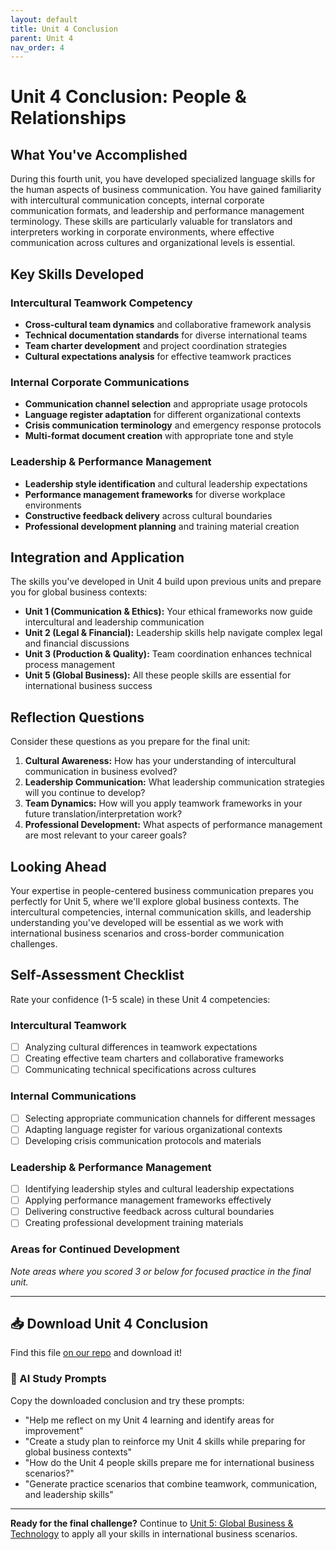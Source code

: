 ```yaml
---
layout: default
title: Unit 4 Conclusion
parent: Unit 4
nav_order: 4
---
```


# Unit 4 Conclusion: People & Relationships

## What You've Accomplished

During this fourth unit, you have developed specialized language skills for the human aspects of business communication. You have gained familiarity with intercultural communication concepts, internal corporate communication formats, and leadership and performance management terminology. These skills are particularly valuable for translators and interpreters working in corporate environments, where effective communication across cultures and organizational levels is essential.

## Key Skills Developed

### Intercultural Teamwork Competency
- **Cross-cultural team dynamics** and collaborative framework analysis
- **Technical documentation standards** for diverse international teams
- **Team charter development** and project coordination strategies
- **Cultural expectations analysis** for effective teamwork practices

### Internal Corporate Communications
- **Communication channel selection** and appropriate usage protocols
- **Language register adaptation** for different organizational contexts
- **Crisis communication terminology** and emergency response protocols
- **Multi-format document creation** with appropriate tone and style

### Leadership & Performance Management
- **Leadership style identification** and cultural leadership expectations
- **Performance management frameworks** for diverse workplace environments
- **Constructive feedback delivery** across cultural boundaries
- **Professional development planning** and training material creation

## Integration and Application

The skills you've developed in Unit 4 build upon previous units and prepare you for global business contexts:

- **Unit 1 (Communication & Ethics):** Your ethical frameworks now guide intercultural and leadership communication
- **Unit 2 (Legal & Financial):** Leadership skills help navigate complex legal and financial discussions
- **Unit 3 (Production & Quality):** Team coordination enhances technical process management
- **Unit 5 (Global Business):** All these people skills are essential for international business success

## Reflection Questions

Consider these questions as you prepare for the final unit:

1. **Cultural Awareness:** How has your understanding of intercultural communication in business evolved?
2. **Leadership Communication:** What leadership communication strategies will you continue to develop?
3. **Team Dynamics:** How will you apply teamwork frameworks in your future translation/interpretation work?
4. **Professional Development:** What aspects of performance management are most relevant to your career goals?

## Looking Ahead

Your expertise in people-centered business communication prepares you perfectly for Unit 5, where we'll explore global business contexts. The intercultural competencies, internal communication skills, and leadership understanding you've developed will be essential as we work with international business scenarios and cross-border communication challenges.

## Self-Assessment Checklist

Rate your confidence (1-5 scale) in these Unit 4 competencies:

### Intercultural Teamwork
- [ ] Analyzing cultural differences in teamwork expectations
- [ ] Creating effective team charters and collaborative frameworks
- [ ] Communicating technical specifications across cultures

### Internal Communications  
- [ ] Selecting appropriate communication channels for different messages
- [ ] Adapting language register for various organizational contexts
- [ ] Developing crisis communication protocols and materials

### Leadership & Performance Management
- [ ] Identifying leadership styles and cultural leadership expectations
- [ ] Applying performance management frameworks effectively
- [ ] Delivering constructive feedback across cultural boundaries
- [ ] Creating professional development training materials

### Areas for Continued Development
*Note areas where you scored 3 or below for focused practice in the final unit.*

---

## 📥 Download Unit 4 Conclusion
Find this file [on our repo](https://github.com/alainamb/uic_tr35-business-english-II/blob/main/unit4/unit4-conclusion.md) and download it!

### 🤖 AI Study Prompts
Copy the downloaded conclusion and try these prompts:
- "Help me reflect on my Unit 4 learning and identify areas for improvement"
- "Create a study plan to reinforce my Unit 4 skills while preparing for global business contexts"
- "How do the Unit 4 people skills prepare me for international business scenarios?"
- "Generate practice scenarios that combine teamwork, communication, and leadership skills"

---

**Ready for the final challenge?** Continue to [Unit 5: Global Business & Technology](../unit5/unit5-overview.md) to apply all your skills in international business scenarios.
